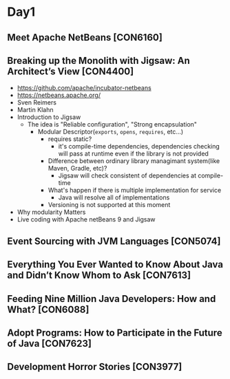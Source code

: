 # Day1

## Meet Apache NetBeans [CON6160]

## Breaking up the Monolith with Jigsaw: An Architect’s View [CON4400]
- https://github.com/apache/incubator-netbeans
- https://netbeans.apache.org/
- Sven Reimers
- Martin Klahn
- Introduction to Jigsaw
  - The idea is "Reliable configuration", "Strong encapsulation"
    - Modular Descriptor(`exports`, `opens`, `requires`, etc...)
      - requires static?
        - it's compile-time dependencies, dependencies checking will pass at runtime even if the library is not provided
       - Difference between ordinary library managimant system(like Maven, Gradle, etc)?
         - Jigsaw will check consistent of dependencies at compile-time
       - What's happen if there is multiple implementation for service
         - Java will resolve all of implementations
       - Versioning is not supported at this moment
- Why modularity Matters
- Live coding with Apache netBeans 9 and Jigsaw

## Event Sourcing with JVM Languages [CON5074]

## Everything You Ever Wanted to Know About Java and Didn’t Know Whom to Ask [CON7613]

## Feeding Nine Million Java Developers: How and What? [CON6088]

## Adopt Programs: How to Participate in the Future of Java [CON7623]

## Development Horror Stories [CON3977]
